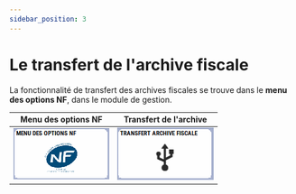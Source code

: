 ```yaml
---
sidebar_position: 3
---
```


# Le transfert de l'archive fiscale

La fonctionnalité de transfert des archives fiscales se trouve dans le **menu des options NF**, dans le module de gestion. 

| Menu des options NF | Transfert de l'archive |
|:----------------------:|:----------------:|
| ![illustration aspect test](./assets/menunf.PNG) | ![illustration aspect test](./assets/touchetransfert.PNG) |
